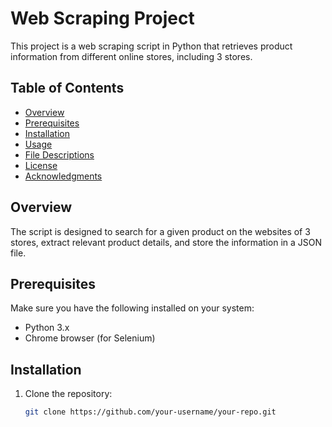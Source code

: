 # Web Scraping Project

This project is a web scraping script in Python that retrieves product information from different online stores, including 3 stores.

## Table of Contents

- [Overview](#overview)
- [Prerequisites](#prerequisites)
- [Installation](#installation)
- [Usage](#usage)
- [File Descriptions](#file-descriptions)
- [License](#license)
- [Acknowledgments](#acknowledgments)

## Overview

The script is designed to search for a given product on the websites of  3 stores, extract relevant product details, and store the information in a JSON file.

## Prerequisites

Make sure you have the following installed on your system:

- Python 3.x
- Chrome browser (for Selenium)

## Installation

1. Clone the repository:

   ```bash
   git clone https://github.com/your-username/your-repo.git
